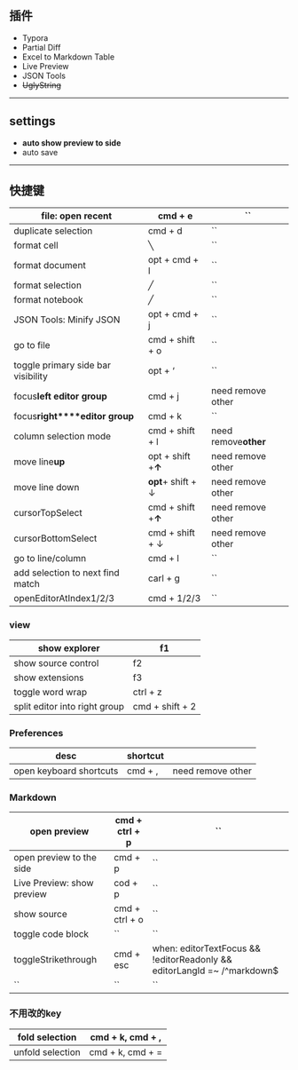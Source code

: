 ## 插件

* Typora
* Partial Diff
* Excel to Markdown Table
* Live Preview
* JSON Tools
* ~~UglyString~~ 

---

## settings

* **auto show preview to side**
* auto save

---

## 快捷键

| file: open recent                    | cmd + e                   | ``                         |
| ------------------------------------ | ------------------------- | -------------------------- |
| duplicate selection                  | cmd + d                   | ``                         |
| format cell                          | ╲                        | ``                         |
| format document                      | opt + cmd + l             | ``                         |
| format selection                     | ╱                        | ``                         |
| format notebook                      | ╱                        | ``                         |
| JSON Tools: Minify JSON                           | opt + cmd + j             | ``                         |
| go to file                           | cmd + shift + o           | ``                         |
| toggle primary side bar visibility   | opt + ‘                  | ``                         |
| focus**left editor group**     | cmd + j                   | need remove other          |
| focus**right****editor group** | cmd + k                   | ``                         |
| column selection mode                | cmd + shift + l           | need remove**other** |
| move line**up**                | opt + shift +**↑** | need remove other          |
| move line down                       | **opt**+ shift + ↓ | need remove other          |
| cursorTopSelect                      | cmd + shift +**↑** | need remove other          |
| cursorBottomSelect                   | cmd + shift + ↓          | need remove other          |
| go to line/column                    | cmd + l                   | ``                         |
| add selection to next find match     | carl + g                  | ``                         |
| openEditorAtIndex1/2/3     | cmd + 1/2/3                  | ``                         |

### view

| show explorer                 | f1         |
| ----------------------------- | --------------- |
| show source control           | f2         |
| show extensions               | f3         |
| toggle word wrap              | ctrl + z        |
| split editor into right group | cmd + shift + 2 |

### Preferences

| desc                    | shortcut |                   |
| ----------------------- | -------- | ----------------- |
| open keyboard shortcuts | cmd + ,  | need remove other |

### Markdown

| open preview               | cmd + ctrl + p | ``                                                                              |
| -------------------------- | -------------- | ------------------------------------------------------------------------------- |
| open preview to the side   | cmd + p        | ``                                                                              |
| Live Preview: show preview | cod + p        | ``                                                                              |
| show source                | cmd + ctrl + o | ``                                                                              |
| toggle code block          | ``             | ``                                                                              |
| toggleStrikethrough        | cmd + esc      | when: editorTextFocus && !editorReadonly && editorLangId =~ /^markdown$|^rmd$ |
| ``                         | ``             | ``                                                                              |

### 不用改的key

| fold selection   | cmd + k, cmd + , |
| ---------------- | ---------------- |
| unfold selection | cmd + k, cmd + = |
